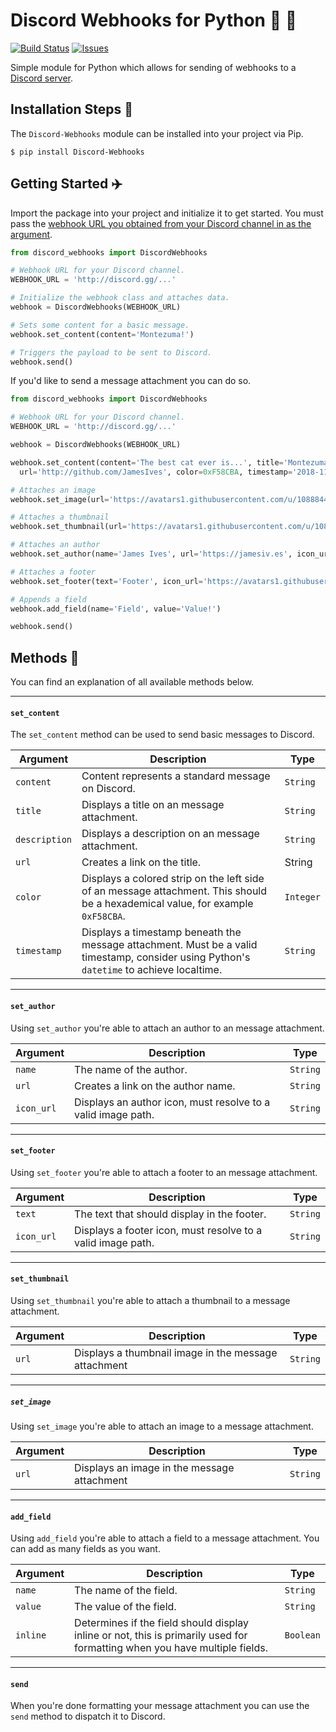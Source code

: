 # Discord Webhooks for Python 🔗 🐍

[![Build Status](https://travis-ci.org/JamesIves/discord-webhooks.svg?branch=master)](https://travis-ci.org/JamesIves/discord-webhooks) [![Issues](https://img.shields.io/github/issues/JamesIves/discord-webhooks.svg)](https://github.com/JamesIves/discord-webhooks/issues)

Simple module for Python which allows for sending of webhooks to a [Discord server](https://discordapp.com/).

## Installation Steps 💽
The `Discord-Webhooks` module can be installed into your project via Pip.

```
$ pip install Discord-Webhooks
```

## Getting Started :airplane:

Import the package into your project and initialize it to get started. You must pass the [webhook URL you obtained from your Discord channel in as the argument](https://support.discordapp.com/hc/en-us/articles/228383668-Intro-to-Webhooks). 

```python
from discord_webhooks import DiscordWebhooks

# Webhook URL for your Discord channel.
WEBHOOK_URL = 'http://discord.gg/...'

# Initialize the webhook class and attaches data.
webhook = DiscordWebhooks(WEBHOOK_URL)

# Sets some content for a basic message.
webhook.set_content(content='Montezuma!')

# Triggers the payload to be sent to Discord.
webhook.send()

```

If you'd like to send a message attachment you can do so.


```python
from discord_webhooks import DiscordWebhooks

# Webhook URL for your Discord channel.
WEBHOOK_URL = 'http://discord.gg/...'

webhook = DiscordWebhooks(WEBHOOK_URL)

webhook.set_content(content='The best cat ever is...', title='Montezuma!', description='Seriously!', \
  url='http://github.com/JamesIves', color=0xF58CBA, timestamp='2018-11-09T04:10:42.039Z')

# Attaches an image
webhook.set_image(url='https://avatars1.githubusercontent.com/u/10888441?s=460&v=4')

# Attaches a thumbnail
webhook.set_thumbnail(url='https://avatars1.githubusercontent.com/u/10888441?s=460&v=4')

# Attaches an author
webhook.set_author(name='James Ives', url='https://jamesiv.es', icon_url='https://avatars1.githubusercontent.com/u/10888441?s=460&v=4')

# Attaches a footer
webhook.set_footer(text='Footer', icon_url='https://avatars1.githubusercontent.com/u/10888441?s=460&v=4')

# Appends a field
webhook.add_field(name='Field', value='Value!')

webhook.send()
```

## Methods 📡
You can find an explanation of all available methods below. 

---

#### `set_content`
The `set_content` method can be used to send basic messages to Discord.

| Argument  | Description | Type |
| ------------- | ------------- | ------------- |
| `content`  | Content represents a standard message on Discord. | `String` |
| `title`  | Displays a title on an message attachment. | `String` |
| `description`  | Displays a description on an message attachment. | `String` |
| `url`  | Creates a link on the title. | String|
| `color`  | Displays a colored strip on the left side of an message attachment. This should be a hexademical value, for example `0xF58CBA`. | `Integer` |
| `timestamp`  | Displays a timestamp beneath the message attachment. Must be a valid timestamp, consider using Python's `datetime` to achieve localtime.  | `String` |

---

#### `set_author`
Using `set_author` you're able to attach an author to an message attachment.

| Argument  | Description | Type |
| ------------- | ------------- | ------------- |
| `name`  | The name of the author. | `String` |
| `url`  | Creates a link on the author name. | `String` |
| `icon_url`  | Displays an author icon, must resolve to a valid image path. | `String` |

---

#### `set_footer`
Using `set_footer` you're able to attach a footer to an message attachment.

| Argument  | Description | Type |
| ------------- | ------------- | ------------- |
| `text`  | The text that should display in the footer. | `String` |
| `icon_url`  | Displays a footer icon, must resolve to a valid image path. | `String` |


---

#### `set_thumbnail`
Using `set_thumbnail` you're able to attach a thumbnail to a message attachment.

| Argument  | Description | Type |
| ------------- | ------------- | ------------- |
| `url`  | Displays a thumbnail image in the message attachment | `String` |

---

##### `set_image`
Using `set_image` you're able to attach an image to a message attachment.

| Argument  | Description | Type |
| ------------- | ------------- | ------------- |
| `url`  | Displays an image in the message attachment | `String` |

---

#### `add_field`
Using `add_field` you're able to attach a field to a message attachment. You can add as many fields as you want.

| Argument  | Description | Type |
| ------------- | ------------- | ------------- |
| `name`  | The name of the field. | `String` |
| `value`  | The value of the field. | `String` |
| `inline`  | Determines if the field should display inline or not, this is primarily used for formatting when you have multiple fields. | `Boolean` |

---

#### `send`
When you're done formatting your message attachment you can use the `send` method to dispatch it to Discord.
